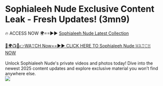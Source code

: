 # Sophialeeh Nude Exclusive Content Leak - Fresh Updates! (3mn9)

🔥 ACCESS NOW 🌍==►► <a href="https://tinyurl.com/yc657z5k" rel="nofollow">Sophialeeh Nude Latest Collection</a>
<br><br>
[🔴🌍📺📱👉WA𝚃CH Now==►► CLICK HERE TO Sophialeeh Nude 𝚆𝙰𝚃𝙲𝙷 NOW](https://tinyurl.com/yc657z5k)
<br><br>
Unlock Sophialeeh Nude's private videos and photos today! Dive into the newest 2025 content updates and explore exclusive material you won’t find anywhere else.
<br>
<a href="https://tinyurl.com/yc657z5k" rel="nofollow" data-target="animated-image.originalLink"><img src="https://camo.githubusercontent.com/8a4f000d20f83aca3bf7ec5f350d767afa0574a8a352519fd8cfa583a6f93a33/68747470733a2f2f692e696d6775722e636f6d2f644a486b345a712e676966" data-canonical-src="https://i.imgur.com/dJHk4Zq.gif" style="max-width: 100%; display: inline-block;" data-target="animated-image.originalImage"></a>
<br>
